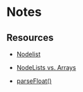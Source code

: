 # Notes

## Resources

- [Nodelist](https://developer.mozilla.org/en-US/docs/Web/API/NodeList)

- [NodeLists vs. Arrays](https://gomakethings.com/nodelists-vs-arrays/)

- [parseFloat()](https://developer.mozilla.org/en-US/docs/Web/JavaScript/Reference/Global_Objects/parseFloat)
